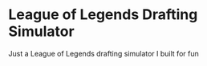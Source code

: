 # League of Legends Drafting Simulator

Just a League of Legends drafting simulator I built for fun

